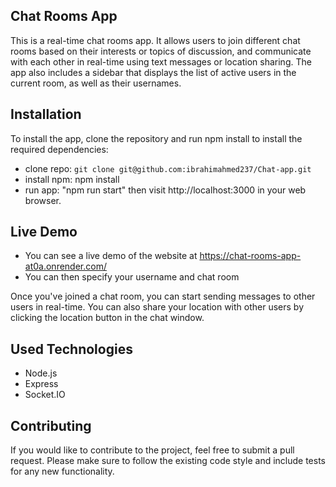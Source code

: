 
## Chat Rooms App

This is a real-time chat rooms app. It allows users to join different chat rooms based on their interests or topics of discussion, and communicate with each other in real-time using text messages or location sharing. The app also includes a sidebar that displays the list of active users in the current room, as well as their usernames.
## Installation

To install the app, clone the repository and run npm install to install the required dependencies:

- clone repo:
`git clone git@github.com:ibrahimahmed237/Chat-app.git`
- install npm:
npm install
- run app: "npm run start" then visit http://localhost:3000 in your web browser. 
## Live Demo
- You can see a live demo of the website at https://chat-rooms-app-at0a.onrender.com/ 
- You can then specify your username and chat room

Once you've joined a chat room, you can start sending messages to other users in real-time. You can also share your location with other users by clicking the location button in the chat window.
## Used Technologies

- Node.js
- Express 
- Socket.IO 
## Contributing

If you would like to contribute to the project, feel free to submit a pull request. Please make sure to follow the existing code style and include tests for any new functionality.
